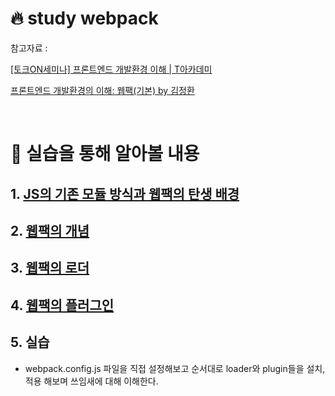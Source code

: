 # 🔥 study webpack

참고자료 :

[[토크ON세미나] 프론트엔드 개발환경 이해 | T아카데미](https://youtu.be/bBYrpK5gjk0)

[프론트엔드 개발환경의 이해: 웹팩(기본) by 김정환](https://jeonghwan-kim.github.io/series/2019/12/10/frontend-dev-env-webpack-basic.html#1-%EB%B0%B0%EA%B2%BD)

<br>

# 🎯 실습을 통해 알아볼 내용

## 1. [JS의 기존 모듈 방식과 웹팩의 탄생 배경](https://github.com/yooveloper/study-webpack/blob/main/%EC%A0%95%EB%A6%AC/2.%EB%AA%A8%EB%93%88%EC%8B%9C%EC%8A%A4%ED%85%9C.md)

## 2. [웹팩의 개념](https://github.com/yooveloper/study-webpack/blob/main/%EC%A0%95%EB%A6%AC/3.%EC%9B%B9%ED%8C%A9.md)

## 3. [웹팩의 로더](https://github.com/yooveloper/study-webpack/blob/main/%EC%A0%95%EB%A6%AC/4.%EB%A1%9C%EB%8D%94.md)

## 4. [웹팩의 플러그인](https://github.com/yooveloper/study-webpack/blob/main/%EC%A0%95%EB%A6%AC/5.%ED%94%8C%EB%9F%AC%EA%B7%B8%EC%9D%B8.md)

## 5. 실습

- webpack.config.js 파일을 직접 설정해보고
  순서대로 loader와 plugin들을 설치,적용 해보며 쓰임새에 대해 이해한다.
